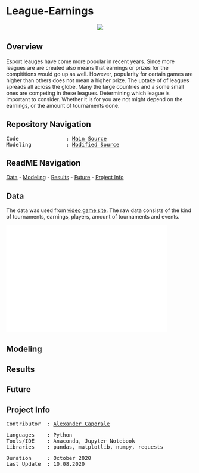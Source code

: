 # League-Earnings


<p align="center">
   <img src= />
<div align="center">
   <figcaption></figcaption>
</div>
</p>

## Overview

Esport leauges have come more popular in recent years. Since more leagues are are created also means that earnings or prizes for the compititions would go up as well.
However, popularity for certain games are higher than others does not mean a higher prize. The uptake of of leagues spreads all across the globe. Many the large countries and a some small ones are competing in these leagues. Determining which league is important to consider. Whether it is for you are not might depend on the earnings, or the amount of tournaments done.

## Repository Navigation
<pre>
Code               : <a href=https://github.com/Al-Cap/League-Earnings/blob/main/code/all_leauges.ipynb>Main Source</a>
Modeling           : <a href=https://github.com/Al-Cap/League-Earnings/tree/main/code/graphing.ipynb>Modified Source</a>
</pre>

## ReadME Navigation

[Data](https://github.com/Al-Cap/League-Earnings#data) - 
[Modeling](https://github.com/Al-Cap/League-Earnings#modeling) - 
[Results](https://github.com/Al-Cap/League-Earnings-Game#results) - 
[Future](https://github.com/Al-Cap/League-Earnings-Game#future) - 
[Project Info](https://github.com/Al-Cap/League-Earnings#project-info)

## Data

The data was used from [video game site](https://www.esportsearnings.com/leagues). The raw data consists of the kind of tournaments, earnings, players, amount of tournaments and events.

![attribute_histogram_plots.png](https://github.com/Al-Cap/League-Earnings/blob/main/code/attribute_histogram_plots.png)

## Modeling







## Results


 
## Future



## Project Info
<pre>
Contributor  : <a href=https://github.com/Al-Cap>Alexander Caporale</a>
</pre>

<pre>
Languages    : Python
Tools/IDE    : Anaconda, Jupyter Notebook
Libraries    : pandas, matplotlib, numpy, requests
</pre>

<pre>
Duration     : October 2020
Last Update  : 10.08.2020
</pre>
